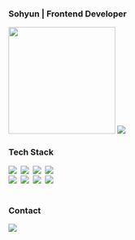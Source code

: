 <!--타이틀-->
<h3>Sohyun | Frontend Developer <a href="https://hits.seeyoufarm.com"><img height="16" src="https://hits.seeyoufarm.com/api/count/incr/badge.svg?url=https%3A%2F%2Fgithub.com%2Fgjbae1212%2Fhit-thgus5335&count_bg=%236F97EE&title_bg=%236F6F6F&icon=baidu.svg&icon_color=%23E7E7E7&title=%EB%B0%9C%EB%8F%84%EC%9E%A5&edge_flat=false"/></a> </h3> 

<div>
  <img width="210" src="https://github.com/user-attachments/assets/fddb0f2d-42ad-4476-a41c-ad2438a90a85">
  <picture>
  <source
    srcset="https://github-readme-stats.vercel.app/api?username=thgus5335&show_icons=true&theme=github_dark_dimmed"
    media="(prefers-color-scheme: dark)"
  />
  <source
    srcset="https://github-readme-stats.vercel.app/api?username=thgus5335&show_icons=true"
    media="(prefers-color-scheme: light), (prefers-color-scheme: no-preference)"
  />
  <img src="https://github-readme-stats.vercel.app/api?username=thgus5335&show_icons=true" />
  </picture>
</div>

<!--기술 스택-->
  <h3>Tech Stack</h3>
  <div>
    <img src="https://img.shields.io/badge/react-555967.svg?style=for-the-badge&logo=react&logoColor=61DAFB" />&nbsp
    <img src="https://img.shields.io/badge/Next-404040.svg?style=for-the-badge&logo=next.js&logoColor=white" />&nbsp
    <img src="https://img.shields.io/badge/javascript-ECC36A.svg?style=for-the-badge&logo=javascript&logoColor=20232a" />&nbsp
    <img src="https://img.shields.io/badge/typescript-5197C6.svg?style=for-the-badge&logo=typescript&logoColor=white" />&nbsp
  </div>
  <div>
    <img src="https://img.shields.io/badge/html5-CE8570.svg?style=for-the-badge&logo=html5&logoColor=white" />&nbsp
    <img src="https://img.shields.io/badge/css3-57A3DA.svg?style=for-the-badge&logo=css3&logoColor=white" />&nbsp
    <img src="https://img.shields.io/badge/tailwindcss-6BBCC6.svg?style=for-the-badge&logo=tailwind-css&logoColor=white" />&nbsp
    <img src="https://img.shields.io/badge/React%20Query-DD7C86.svg?style=for-the-badge&logo=react%20query&logoColor=white" />&nbsp
  </div>

<br>

<!--기술 스택-->
  <h3>Contact</h3>
  <div>
<!--     <a href="https://velog.io/@oka1313">
      <img src="https://img.shields.io/badge/Velog-1EBC8F?style=for-the-badge&logo=velog&logoColor=white" />&nbsp
    </a> -->
    <img src="https://img.shields.io/badge/sohyun5335@gmail.com-737373?style=for-the-badge&logo=gmail&logoColor=white"/>&nbsp
  </div>

